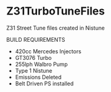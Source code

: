 # Z31TurboTuneFiles
Z31 Street Tune files created in Nistune

BUILD REQUIREMENTS
- 420cc Mercedes Injectors
- GT3076 Turbo
- 255lph Walbro Pump
- Type 1 Nistune
- Emissions Deleted
- Belt Driven PS installed
